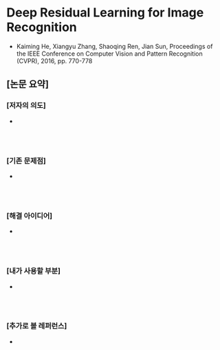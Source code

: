 # Deep Residual Learning for Image Recognition
* Kaiming He, Xiangyu Zhang, Shaoqing Ren, Jian Sun, Proceedings of the IEEE Conference on Computer Vision and Pattern Recognition (CVPR), 2016, pp. 770-778

## [논문 요약]

### [저자의 의도]
* 
<br><br>

### [기존 문제점]
* 
<br><br>

### [해결 아이디어]
* 
<br><br>

### [내가 사용할 부분]
* 
<br><br>

### [추가로 볼 레퍼런스]
* 
<br><br>